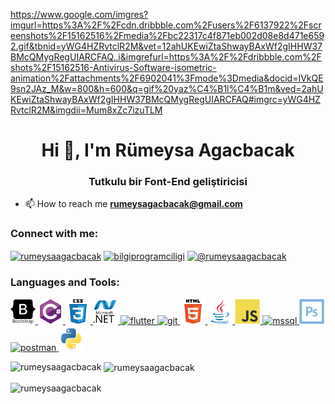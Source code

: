 https://www.google.com/imgres?imgurl=https%3A%2F%2Fcdn.dribbble.com%2Fusers%2F6137922%2Fscreenshots%2F15162516%2Fmedia%2Fbc22317c4f871eb002d08e8d471e6592.gif&tbnid=yWG4HZRvtclR2M&vet=12ahUKEwiZtaShwayBAxWf2gIHHW37BMcQMygRegUIARCFAQ..i&imgrefurl=https%3A%2F%2Fdribbble.com%2Fshots%2F15162516-Antivirus-Software-isometric-animation%2Fattachments%2F6902041%3Fmode%3Dmedia&docid=IVkQE9sn2JAz_M&w=800&h=600&q=gif%20yaz%C4%B1l%C4%B1m&ved=2ahUKEwiZtaShwayBAxWf2gIHHW37BMcQMygRegUIARCFAQ#imgrc=yWG4HZRvtclR2M&imgdii=Mum8xZc7izuTLM
<h1 align="center">Hi 👋, I'm Rümeysa Agacbacak</h1>
<h3 align="center">Tutkulu bir Font-End geliştiricisi</h3>

- 📫 How to reach me **rumeysagacbacak@gmail.com**

<h3 align="left">Connect with me:</h3>
<p align="left">
<a href="https://linkedin.com/in/rumeysaagacbacak" target="blank"><img align="center" src="https://raw.githubusercontent.com/rahuldkjain/github-profile-readme-generator/master/src/images/icons/Social/linked-in-alt.svg" alt="rumeysaagacbacak" height="30" width="40" /></a>
<a href="https://instagram.com/bilgiprogramciligi" target="blank"><img align="center" src="https://raw.githubusercontent.com/rahuldkjain/github-profile-readme-generator/master/src/images/icons/Social/instagram.svg" alt="bilgiprogramciligi" height="30" width="40" /></a>
<a href="https://medium.com/@rumeysaagacbacak" target="blank"><img align="center" src="https://raw.githubusercontent.com/rahuldkjain/github-profile-readme-generator/master/src/images/icons/Social/medium.svg" alt="@rumeysaagacbacak" height="30" width="40" /></a>
</p>

<h3 align="left">Languages and Tools:</h3>
<p align="left"> <a href="https://getbootstrap.com" target="_blank" rel="noreferrer"> <img src="https://raw.githubusercontent.com/devicons/devicon/master/icons/bootstrap/bootstrap-plain-wordmark.svg" alt="bootstrap" width="40" height="40"/> </a> <a href="https://www.w3schools.com/cs/" target="_blank" rel="noreferrer"> <img src="https://raw.githubusercontent.com/devicons/devicon/master/icons/csharp/csharp-original.svg" alt="csharp" width="40" height="40"/> </a> <a href="https://www.w3schools.com/css/" target="_blank" rel="noreferrer"> <img src="https://raw.githubusercontent.com/devicons/devicon/master/icons/css3/css3-original-wordmark.svg" alt="css3" width="40" height="40"/> </a> <a href="https://dotnet.microsoft.com/" target="_blank" rel="noreferrer"> <img src="https://raw.githubusercontent.com/devicons/devicon/master/icons/dot-net/dot-net-original-wordmark.svg" alt="dotnet" width="40" height="40"/> </a> <a href="https://flutter.dev" target="_blank" rel="noreferrer"> <img src="https://www.vectorlogo.zone/logos/flutterio/flutterio-icon.svg" alt="flutter" width="40" height="40"/> </a> <a href="https://git-scm.com/" target="_blank" rel="noreferrer"> <img src="https://www.vectorlogo.zone/logos/git-scm/git-scm-icon.svg" alt="git" width="40" height="40"/> </a> <a href="https://www.w3.org/html/" target="_blank" rel="noreferrer"> <img src="https://raw.githubusercontent.com/devicons/devicon/master/icons/html5/html5-original-wordmark.svg" alt="html5" width="40" height="40"/> </a> <a href="https://www.java.com" target="_blank" rel="noreferrer"> <img src="https://raw.githubusercontent.com/devicons/devicon/master/icons/java/java-original.svg" alt="java" width="40" height="40"/> </a> <a href="https://developer.mozilla.org/en-US/docs/Web/JavaScript" target="_blank" rel="noreferrer"> <img src="https://raw.githubusercontent.com/devicons/devicon/master/icons/javascript/javascript-original.svg" alt="javascript" width="40" height="40"/> </a> <a href="https://www.microsoft.com/en-us/sql-server" target="_blank" rel="noreferrer"> <img src="https://www.svgrepo.com/show/303229/microsoft-sql-server-logo.svg" alt="mssql" width="40" height="40"/> </a> <a href="https://www.photoshop.com/en" target="_blank" rel="noreferrer"> <img src="https://raw.githubusercontent.com/devicons/devicon/master/icons/photoshop/photoshop-line.svg" alt="photoshop" width="40" height="40"/> </a> <a href="https://postman.com" target="_blank" rel="noreferrer"> <img src="https://www.vectorlogo.zone/logos/getpostman/getpostman-icon.svg" alt="postman" width="40" height="40"/> </a> <a href="https://www.python.org" target="_blank" rel="noreferrer"> <img src="https://raw.githubusercontent.com/devicons/devicon/master/icons/python/python-original.svg" alt="python" width="40" height="40"/> </a> </p>

<p><img align="left" src="https://github-readme-stats.vercel.app/api/top-langs?username=rumeysaagacbacak&show_icons=true&locale=en&layout=compact" alt="rumeysaagacbacak" /></p>

<p>&nbsp;<img align="center" src="https://github-readme-stats.vercel.app/api?username=rumeysaagacbacak&show_icons=true&locale=en" alt="rumeysaagacbacak" /></p>

<p><img align="center" src="https://github-readme-streak-stats.herokuapp.com/?user=rumeysaagacbacak&" alt="rumeysaagacbacak" /></p>
